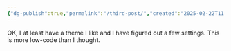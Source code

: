 ```yaml
---
{"dg-publish":true,"permalink":"/third-post/","created":"2025-02-22T11:48:13.638+00:00"}
---
```


OK, I at least have a theme I like and I have figured out a few settings. This is more low-code than I thought.